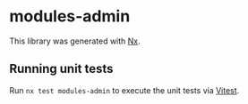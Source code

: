 # modules-admin

This library was generated with [Nx](https://nx.dev).

## Running unit tests

Run `nx test modules-admin` to execute the unit tests via [Vitest](https://vitest.dev/).

